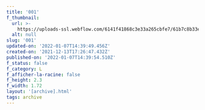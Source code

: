 ```yaml
---
title: '001'
f_thumbnail:
  url: >-
    https://uploads-ssl.webflow.com/6141f41868c3e33a265cbfe7/61b7c8b33e752630cbef309e_001.jpg
  alt: null
slug: '001'
updated-on: '2022-01-07T14:39:49.456Z'
created-on: '2021-12-13T17:26:47.432Z'
published-on: '2022-01-07T14:39:54.510Z'
f_status: false
f_category: L
f_afficher-la-racine: false
f_height: 2.3
f_width: 1.72
layout: '[archive].html'
tags: archive
---
```



